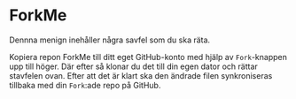 # ForkMe
Dennna menign inehåller några savfel som du ska räta. 

Kopiera repon ForkMe till ditt eget GitHub-konto med hjälp av `Fork`-knappen upp till höger. Där efter så klonar du det till din egen dator och rättar stavfelen ovan. Efter att det är klart ska den ändrade filen synkroniseras tillbaka med din `Fork`:ade repo på GitHub.